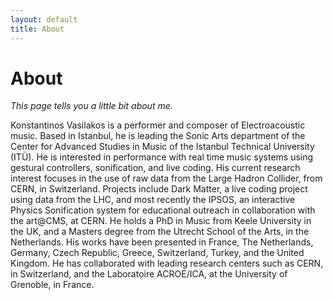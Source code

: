 ```yaml
---
layout: default
title: About
---
```

# About

_This page tells you a little bit about me._

Konstantinos Vasilakos is a performer and composer of Electroacoustic music. Based in Istanbul, he is leading the Sonic Arts department of the Center for Advanced Studies in Music of the Istanbul Technical University (ITÜ). He is interested in performance with real time music systems using gestural controllers, sonification, and live coding. His current research interest focuses in the use of raw data from the Large Hadron Collider, from CERN, in Switzerland. Projects include Dark Matter, a live coding project using data from the LHC, and most recently the IPSOS, an interactive Physics Sonification system for educational outreach in collaboration with the art@CMS, at CERN. He holds a PhD in Music from Keele University in the UK, and a Masters degree from the Utrecht School of the Arts, in the Netherlands. His works have been presented in France, The Netherlands, Germany, Czech Republic, Greece, Switzerland, Turkey, and the United Kingdom. He has collaborated with leading research centers such as CERN, in Switzerland, and the Laboratoire ACROE/ICA, at the University of Grenoble, in France.